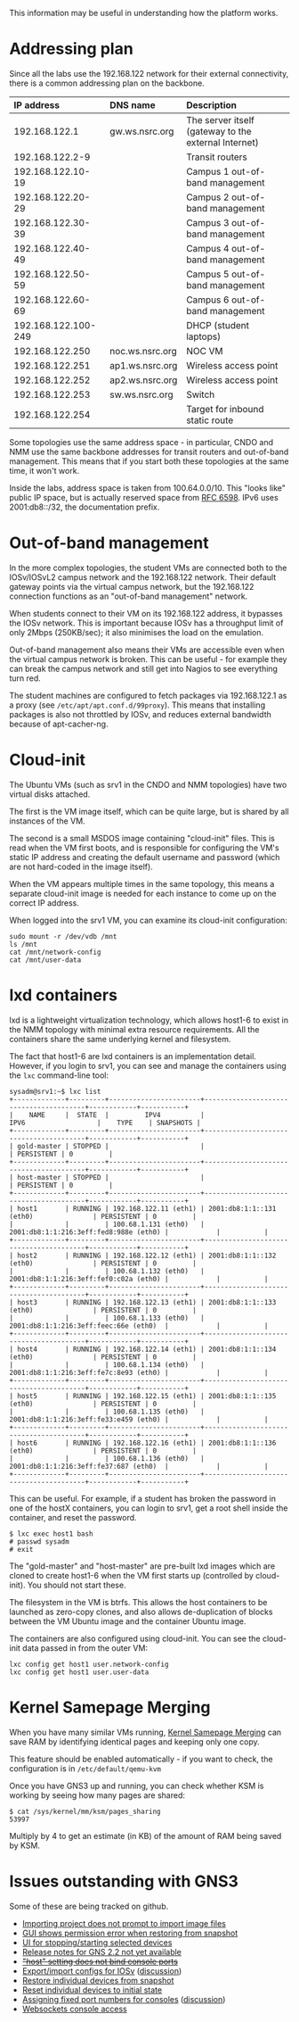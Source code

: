 This information may be useful in understanding how the platform works.

# Addressing plan

Since all the labs use the 192.168.122 network for their external
connectivity, there is a common addressing plan on the backbone.

IP address          | DNS name            | Description
:------------------ | :------------------ | :----------
192.168.122.1       | gw.ws.nsrc.org      | The server itself (gateway to the external Internet)
192.168.122.2-9     |                     | Transit routers
192.168.122.10-19   |                     | Campus 1 out-of-band management
192.168.122.20-29   |                     | Campus 2 out-of-band management
192.168.122.30-39   |                     | Campus 3 out-of-band management
192.168.122.40-49   |                     | Campus 4 out-of-band management
192.168.122.50-59   |                     | Campus 5 out-of-band management
192.168.122.60-69   |                     | Campus 6 out-of-band management
192.168.122.100-249 |                     | DHCP (student laptops)
192.168.122.250     | noc.ws.nsrc.org     | NOC VM
192.168.122.251     | ap1.ws.nsrc.org     | Wireless access point
192.168.122.252     | ap2.ws.nsrc.org     | Wireless access point
192.168.122.253     | sw.ws.nsrc.org      | Switch
192.168.122.254     |                     | Target for inbound static route

Some topologies use the same address space - in particular, CNDO and NMM use
the same backbone addresses for transit routers and out-of-band management. 
This means that if you start both these topologies at the same time, it
won't work.

Inside the labs, address space is taken from 100.64.0.0/10.  This "looks
like" public IP space, but is actually reserved space from
[RFC 6598](https://tools.ietf.org/html/rfc6598).  IPv6 uses 2001:db8::/32,
the documentation prefix.

# Out-of-band management

In the more complex topologies, the student VMs are connected both to the
IOSv/IOSvL2 campus network and the 192.168.122 network.  Their default
gateway points via the virtual campus network, but the 192.168.122
connection functions as an "out-of-band management" network.

When students connect to their VM on its 192.168.122 address, it bypasses
the IOSv network.  This is important because IOSv has a throughput limit of
only 2Mbps (250KB/sec); it also minimises the load on the emulation.

Out-of-band management also means their VMs are accessible even when the
virtual campus network is broken.  This can be useful - for example they can
break the campus network and still get into Nagios to see everything turn
red.

The student machines are configured to fetch packages via 192.168.122.1 as a
proxy (see `/etc/apt/apt.conf.d/99proxy`).  This means that installing
packages is also not throttled by IOSv, and reduces external bandwidth
because of apt-cacher-ng.

# Cloud-init

The Ubuntu VMs (such as srv1 in the CNDO and NMM topologies) have two
virtual disks attached.

The first is the VM image itself, which can be quite large, but is shared by
all instances of the VM.

The second is a small MSDOS image containing "cloud-init" files.  This is
read when the VM first boots, and is responsible for configuring the VM's
static IP address and creating the default username and password (which are
not hard-coded in the image itself).

When the VM appears multiple times in the same topology, this means a
separate cloud-init image is needed for each instance to come up on the
correct IP address.

When logged into the srv1 VM, you can examine its cloud-init configuration:

```
sudo mount -r /dev/vdb /mnt
ls /mnt
cat /mnt/network-config
cat /mnt/user-data
```

# lxd containers

lxd is a lightweight virtualization technology, which allows host1-6 to
exist in the NMM topology with minimal extra resource requirements.  All the
containers share the same underlying kernel and filesystem.

The fact that host1-6 are lxd containers is an implementation detail. 
However, if you login to srv1, you can see and manage the containers using
the `lxc` command-line tool:

```
sysadm@srv1:~$ lxc list
+-------------+---------+-----------------------+----------------------------------------+------------+-----------+
|    NAME     |  STATE  |         IPV4          |                  IPV6                  |    TYPE    | SNAPSHOTS |
+-------------+---------+-----------------------+----------------------------------------+------------+-----------+
| gold-master | STOPPED |                       |                                        | PERSISTENT | 0         |
+-------------+---------+-----------------------+----------------------------------------+------------+-----------+
| host-master | STOPPED |                       |                                        | PERSISTENT | 0         |
+-------------+---------+-----------------------+----------------------------------------+------------+-----------+
| host1       | RUNNING | 192.168.122.11 (eth1) | 2001:db8:1:1::131 (eth0)               | PERSISTENT | 0         |
|             |         | 100.68.1.131 (eth0)   | 2001:db8:1:1:216:3eff:fed8:988e (eth0) |            |           |
+-------------+---------+-----------------------+----------------------------------------+------------+-----------+
| host2       | RUNNING | 192.168.122.12 (eth1) | 2001:db8:1:1::132 (eth0)               | PERSISTENT | 0         |
|             |         | 100.68.1.132 (eth0)   | 2001:db8:1:1:216:3eff:fef0:c02a (eth0) |            |           |
+-------------+---------+-----------------------+----------------------------------------+------------+-----------+
| host3       | RUNNING | 192.168.122.13 (eth1) | 2001:db8:1:1::133 (eth0)               | PERSISTENT | 0         |
|             |         | 100.68.1.133 (eth0)   | 2001:db8:1:1:216:3eff:feec:66e (eth0)  |            |           |
+-------------+---------+-----------------------+----------------------------------------+------------+-----------+
| host4       | RUNNING | 192.168.122.14 (eth1) | 2001:db8:1:1::134 (eth0)               | PERSISTENT | 0         |
|             |         | 100.68.1.134 (eth0)   | 2001:db8:1:1:216:3eff:fe7c:8e93 (eth0) |            |           |
+-------------+---------+-----------------------+----------------------------------------+------------+-----------+
| host5       | RUNNING | 192.168.122.15 (eth1) | 2001:db8:1:1::135 (eth0)               | PERSISTENT | 0         |
|             |         | 100.68.1.135 (eth0)   | 2001:db8:1:1:216:3eff:fe33:e459 (eth0) |            |           |
+-------------+---------+-----------------------+----------------------------------------+------------+-----------+
| host6       | RUNNING | 192.168.122.16 (eth1) | 2001:db8:1:1::136 (eth0)               | PERSISTENT | 0         |
|             |         | 100.68.1.136 (eth0)   | 2001:db8:1:1:216:3eff:fe37:687 (eth0)  |            |           |
+-------------+---------+-----------------------+----------------------------------------+------------+-----------+
```

This can be useful.  For example, if a student has broken the password in
one of the hostX containers, you can login to srv1, get a root shell inside
the container, and reset the password.

```
$ lxc exec host1 bash
# passwd sysadm
# exit
```

The "gold-master" and "host-master" are pre-built lxd images which are
cloned to create host1-6 when the VM first starts up (controlled by
cloud-init).  You should not start these.

The filesystem in the VM is btrfs.  This allows the host containers to be
launched as zero-copy clones, and also allows de-duplication of blocks
between the VM Ubuntu image and the container Ubuntu image.

The containers are also configured using cloud-init.  You can see the
cloud-init data passed in from the outer VM:

```
lxc config get host1 user.network-config
lxc config get host1 user.user-data
```

# Kernel Samepage Merging

When you have many similar VMs running, [Kernel Samepage
Merging](https://www.linux-kvm.org/page/KSM) can save RAM by identifying
identical pages and keeping only one copy.

This feature should be enabled automatically - if you want to check, the
configuration is in `/etc/default/qemu-kvm`

Once you have GNS3 up and running, you can check whether KSM is working by
seeing how many pages are shared:

```
$ cat /sys/kernel/mm/ksm/pages_sharing
53997
```

Multiply by 4 to get an estimate (in KB) of the amount of RAM being saved by
KSM.

# Issues outstanding with GNS3

Some of these are being tracked on github.

* [Importing project does not prompt to import image files](https://github.com/GNS3/gns3-gui/issues/2881)
* [GUI shows permission error when restoring from snapshot](https://github.com/GNS3/gns3-gui/issues/2871)
* [UI for stopping/starting selected devices](https://github.com/GNS3/gns3-gui/issues/2876)
* [Release notes for GNS 2.2 not yet available](https://community.gns3.com/community/discussion/gns3-2-2-release-notes)
* ~~["host" setting does not bind console ports](https://github.com/GNS3/gns3-server/issues/1667)~~
* [Export/import configs for IOSv](https://github.com/GNS3/gns3-server/issues/1315)
  ([discussion](https://www.gns3.com/qa/how-to-import-configs-for-iosv-i))
* [Restore individual devices from snapshot](https://github.com/GNS3/gns3-gui/issues/2870)
* [Reset individual devices to initial state](https://github.com/GNS3/gns3-gui/issues/2868)
* [Assigning fixed port numbers for consoles](https://github.com/GNS3/gns3-gui/issues/2811)
  ([discussion](https://community.gns3.com/community/discussion/possible-to-assign-fixed-tcp-por))
* [Websockets console access](https://github.com/GNS3/gns3-gui/issues/2883)
